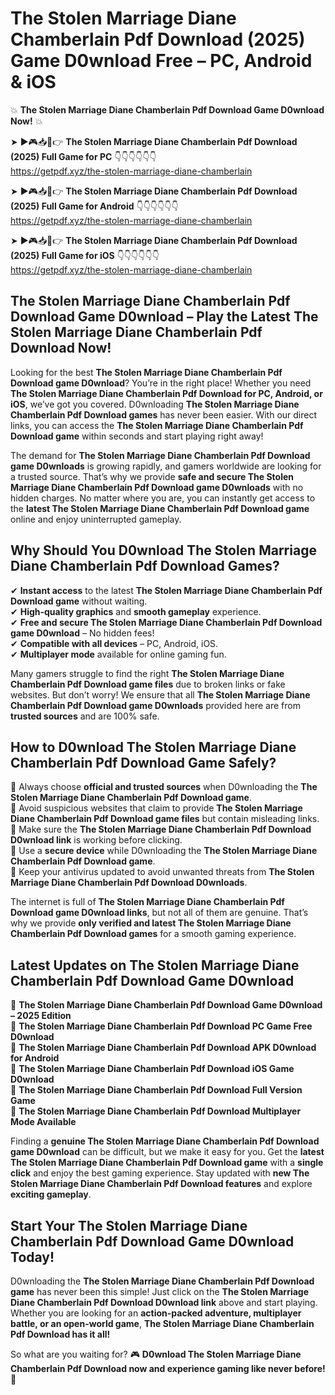 # The Stolen Marriage Diane Chamberlain Pdf Download (2025) Game D0wnload Free – PC, Android & iOS

💥 **The Stolen Marriage Diane Chamberlain Pdf Download Game D0wnload Now!** 💥  

➤ ►🎮📥📱👉 **The Stolen Marriage Diane Chamberlain Pdf Download (2025) Full Game for PC** 👇👇👇👇👇👇  
https://getpdf.xyz/the-stolen-marriage-diane-chamberlain  

➤ ►🎮📥📱👉 **The Stolen Marriage Diane Chamberlain Pdf Download (2025) Full Game for Android** 👇👇👇👇👇👇  
https://getpdf.xyz/the-stolen-marriage-diane-chamberlain  

➤ ►🎮📥📱👉 **The Stolen Marriage Diane Chamberlain Pdf Download (2025) Full Game for iOS** 👇👇👇👇👇👇  
https://getpdf.xyz/the-stolen-marriage-diane-chamberlain  

## The Stolen Marriage Diane Chamberlain Pdf Download Game D0wnload – Play the Latest The Stolen Marriage Diane Chamberlain Pdf Download Now!

Looking for the best **The Stolen Marriage Diane Chamberlain Pdf Download game D0wnload**? You’re in the right place! Whether you need **The Stolen Marriage Diane Chamberlain Pdf Download for PC, Android, or iOS**, we’ve got you covered. D0wnloading **The Stolen Marriage Diane Chamberlain Pdf Download games** has never been easier. With our direct links, you can access the **The Stolen Marriage Diane Chamberlain Pdf Download game** within seconds and start playing right away!  

The demand for **The Stolen Marriage Diane Chamberlain Pdf Download game D0wnloads** is growing rapidly, and gamers worldwide are looking for a trusted source. That’s why we provide **safe and secure The Stolen Marriage Diane Chamberlain Pdf Download game D0wnloads** with no hidden charges. No matter where you are, you can instantly get access to the **latest The Stolen Marriage Diane Chamberlain Pdf Download game** online and enjoy uninterrupted gameplay.  

## **Why Should You D0wnload The Stolen Marriage Diane Chamberlain Pdf Download Games?**  

✔ **Instant access** to the latest **The Stolen Marriage Diane Chamberlain Pdf Download game** without waiting.  
✔ **High-quality graphics** and **smooth gameplay** experience.  
✔ **Free and secure The Stolen Marriage Diane Chamberlain Pdf Download game D0wnload** – No hidden fees!  
✔ **Compatible with all devices** – PC, Android, iOS.  
✔ **Multiplayer mode** available for online gaming fun.  

Many gamers struggle to find the right **The Stolen Marriage Diane Chamberlain Pdf Download game files** due to broken links or fake websites. But don’t worry! We ensure that all **The Stolen Marriage Diane Chamberlain Pdf Download game D0wnloads** provided here are from **trusted sources** and are 100% safe.  

## **How to D0wnload The Stolen Marriage Diane Chamberlain Pdf Download Game Safely?**  

📌 Always choose **official and trusted sources** when D0wnloading the **The Stolen Marriage Diane Chamberlain Pdf Download game**.  
📌 Avoid suspicious websites that claim to provide **The Stolen Marriage Diane Chamberlain Pdf Download game files** but contain misleading links.  
📌 Make sure the **The Stolen Marriage Diane Chamberlain Pdf Download D0wnload link** is working before clicking.  
📌 Use a **secure device** while D0wnloading the **The Stolen Marriage Diane Chamberlain Pdf Download game**.  
📌 Keep your antivirus updated to avoid unwanted threats from **The Stolen Marriage Diane Chamberlain Pdf Download D0wnloads**.  

The internet is full of **The Stolen Marriage Diane Chamberlain Pdf Download game D0wnload links**, but not all of them are genuine. That’s why we provide **only verified and latest The Stolen Marriage Diane Chamberlain Pdf Download games** for a smooth gaming experience.  

## **Latest Updates on The Stolen Marriage Diane Chamberlain Pdf Download Game D0wnload**  

🔹 **The Stolen Marriage Diane Chamberlain Pdf Download Game D0wnload – 2025 Edition**  
🔹 **The Stolen Marriage Diane Chamberlain Pdf Download PC Game Free D0wnload**  
🔹 **The Stolen Marriage Diane Chamberlain Pdf Download APK D0wnload for Android**  
🔹 **The Stolen Marriage Diane Chamberlain Pdf Download iOS Game D0wnload**  
🔹 **The Stolen Marriage Diane Chamberlain Pdf Download Full Version Game**  
🔹 **The Stolen Marriage Diane Chamberlain Pdf Download Multiplayer Mode Available**  

Finding a **genuine The Stolen Marriage Diane Chamberlain Pdf Download game D0wnload** can be difficult, but we make it easy for you. Get the **latest The Stolen Marriage Diane Chamberlain Pdf Download game** with a **single click** and enjoy the best gaming experience. Stay updated with **new The Stolen Marriage Diane Chamberlain Pdf Download features** and explore **exciting gameplay**.  

## **Start Your The Stolen Marriage Diane Chamberlain Pdf Download Game D0wnload Today!**  

D0wnloading the **The Stolen Marriage Diane Chamberlain Pdf Download game** has never been this simple! Just click on the **The Stolen Marriage Diane Chamberlain Pdf Download D0wnload link** above and start playing. Whether you are looking for an **action-packed adventure, multiplayer battle, or an open-world game**, **The Stolen Marriage Diane Chamberlain Pdf Download has it all!**  

So what are you waiting for? 🎮 **D0wnload The Stolen Marriage Diane Chamberlain Pdf Download now and experience gaming like never before!** 🚀  